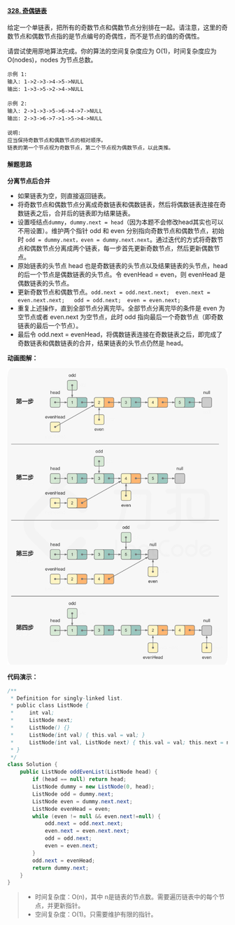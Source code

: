 #### [328. 奇偶链表](https://leetcode-cn.com/problems/odd-even-linked-list/)

给定一个单链表，把所有的奇数节点和偶数节点分别排在一起。请注意，这里的奇数节点和偶数节点指的是节点编号的奇偶性，而不是节点的值的奇偶性。

请尝试使用原地算法完成。你的算法的空间复杂度应为 O(1)，时间复杂度应为 O(nodes)，nodes 为节点总数。

```
示例 1:
输入: 1->2->3->4->5->NULL
输出: 1->3->5->2->4->NULL

示例 2:
输入: 2->1->3->5->6->4->7->NULL 
输出: 2->3->6->7->1->5->4->NULL

说明:
应当保持奇数节点和偶数节点的相对顺序。
链表的第一个节点视为奇数节点，第二个节点视为偶数节点，以此类推。
```



#### 解题思路

**分离节点后合并**

- 如果链表为空，则直接返回链表。
- 将奇数节点和偶数节点分离成奇数链表和偶数链表，然后将偶数链表连接在奇数链表之后，合并后的链表即为结果链表。
- 设置哑结点`dummy`，`dummy.next = head`（因为本题不会修改head其实也可以不用设置）。维护两个指针 odd 和 even 分别指向奇数节点和偶数节点，初始时 `odd = dummy.next，even = dummy.next.next`。通过迭代的方式将奇数节点和偶数节点分离成两个链表，每一步首先更新奇数节点，然后更新偶数节点。
- 原始链表的头节点 head 也是奇数链表的头节点以及结果链表的头节点，head 的后一个节点是偶数链表的头节点。令 evenHead = even，则 evenHead 是偶数链表的头节点。
- 更新奇数节点和偶数节点。`odd.next = odd.next.next;  even.next = even.next.next;   odd = odd.next;  even = even.next;`
- 重复上述操作，直到全部节点分离完毕。全部节点分离完毕的条件是 even 为空节点或者 even.next 为空节点，此时 odd 指向最后一个奇数节点（即奇数链表的最后一个节点）。
- 最后令 odd.next = evenHead，将偶数链表连接在奇数链表之后，即完成了奇数链表和偶数链表的合并，结果链表的头节点仍然是 head。



**动画图解：**

![fig1](images/1.png)



**代码演示：**

```java
/**
 * Definition for singly-linked list.
 * public class ListNode {
 *     int val;
 *     ListNode next;
 *     ListNode() {}
 *     ListNode(int val) { this.val = val; }
 *     ListNode(int val, ListNode next) { this.val = val; this.next = next; }
 * }
 */
class Solution {
    public ListNode oddEvenList(ListNode head) {
        if (head == null) return head;
        ListNode dummy = new ListNode(0, head);
        ListNode odd = dummy.next;
        ListNode even = dummy.next.next;
        ListNode evenHead = even;
        while (even != null && even.next!=null) {
            odd.next = odd.next.next;
            even.next = even.next.next;
            odd = odd.next;
            even = even.next;
        }
        odd.next = evenHead;
        return dummy.next;
    }
}
```

> - 时间复杂度：O(n)，其中 n是链表的节点数。需要遍历链表中的每个节点，并更新指针。
> - 空间复杂度：O(1)。只需要维护有限的指针。